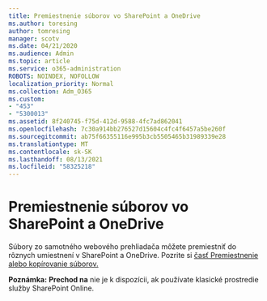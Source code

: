 ```yaml
---
title: Premiestnenie súborov vo SharePoint a OneDrive
ms.author: toresing
author: tomresing
manager: scotv
ms.date: 04/21/2020
ms.audience: Admin
ms.topic: article
ms.service: o365-administration
ROBOTS: NOINDEX, NOFOLLOW
localization_priority: Normal
ms.collection: Adm_O365
ms.custom:
- "453"
- "5300013"
ms.assetid: 8f240745-f75d-412d-9588-4fc7ad862041
ms.openlocfilehash: 7c30a914bb276527d15604c4fc4f6457a5be260f
ms.sourcegitcommit: ab75f66355116e995b3cb5505465b31989339e28
ms.translationtype: MT
ms.contentlocale: sk-SK
ms.lasthandoff: 08/13/2021
ms.locfileid: "58325218"
---
```

# <a name="move-files-in-sharepoint-and-onedrive"></a>Premiestnenie súborov vo SharePoint a OneDrive

Súbory zo samotného webového prehliadača môžete premiestniť do rôznych umiestnení v SharePoint a OneDrive. Pozrite si [časť Premiestnenie alebo kopírovanie súborov.](https://support.microsoft.com/office/move-or-copy-files-in-sharepoint-00e2f483-4df3-46be-a861-1f5f0c1a87bc?ui=en-US&rs=en-US&ad=US)


**Poznámka:** **Prechod na** nie je k dispozícii, ak používate klasické prostredie služby SharePoint Online.
  

